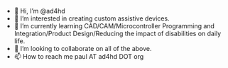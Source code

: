 - 👋 Hi, I’m @ad4hd
- 👀 I’m interested in creating custom assistive devices.
- 🌱 I’m currently learning CAD/CAM/Microcontroller Programming and Integration/Product Design/Reducing the impact of disabilities on daily life.
- 💞️ I’m looking to collaborate on all of the above.
- 📫 How to reach me paul AT ad4hd DOT org

<!---
ad4hd/ad4hd is a ✨ special ✨ repository because its `README.md` (this file) appears on your GitHub profile.
You can click the Preview link to take a look at your changes.
--->

